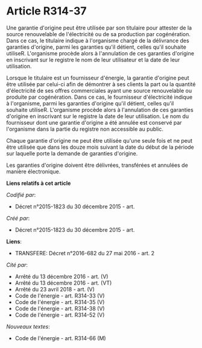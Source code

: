 # Article R314-37

Une garantie d'origine peut être utilisée par son titulaire pour attester de la source renouvelable de l'électricité ou de sa
production par cogénération. Dans ce cas, le titulaire indique à l'organisme chargé de la délivrance des garanties d'origine,
parmi les garanties qu'il détient, celles qu'il souhaite utiliseR. L'organisme procède alors à l'annulation de ces garanties
d'origine en inscrivant sur le registre le nom de leur utilisateur et la date de leur utilisation.

Lorsque le titulaire est un fournisseur d'énergie, la garantie d'origine peut être utilisée par celui-ci afin de démontrer à
ses clients la part ou la quantité d'électricité de ses offres commerciales ayant une source renouvelable ou produite par
cogénération. Dans ce cas, le fournisseur d'électricité indique à l'organisme, parmi les garanties d'origine qu'il détient,
celles qu'il souhaite utiliseR. L'organisme procède alors à l'annulation de ces garanties d'origine en inscrivant sur le
registre la date de leur utilisation. Le nom du fournisseur dont une garantie d'origine a été annulée est conservé par
l'organisme dans la partie du registre non accessible au public.

Chaque garantie d'origine ne peut être utilisée qu'une seule fois et ne peut être utilisée que dans les douze mois suivant la
date du début de la période sur laquelle porte la demande de garanties d'origine.

Les garanties d'origine doivent être délivrées, transférées et annulées de manière électronique.

**Liens relatifs à cet article**

_Codifié par_:

  - Décret n°2015-1823 du 30 décembre 2015 - art.

_Créé par_:

  - Décret n°2015-1823 du 30 décembre 2015 - art.

**Liens**:

  - TRANSFERE: Décret n°2016-682 du 27 mai 2016 - art. 2

_Cité par_:

  - Arrêté du 13 décembre 2016 - art. (V)
  - Arrêté du 13 décembre 2016 - art. (VT)
  - Arrêté du 23 avril 2018 - art. (V)
  - Code de l'énergie - art. R314-33 (V)
  - Code de l'énergie - art. R314-35 (V)
  - Code de l'énergie - art. R314-38 (V)
  - Code de l'énergie - art. R314-52 (V)

_Nouveaux textes_:

  - Code de l'énergie - art. R314-66 (M)
